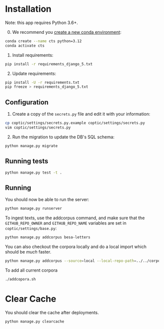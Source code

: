 # Installation

Note: this app requires Python 3.6+. 

0. We recommend you [create a new conda environment](https://docs.conda.io/projects/conda/en/latest/user-guide/tasks/manage-environments.html#creating-an-environment-with-commands):

```sh
conda create --name cts python=3.12
conda activate cts 
```

1. Install requirements:

```sh
pip install -r requirements_django_5.txt
```

2. Update requirements:
```sh
pip install -U -r requirements.txt
pip freeze > requirements_django_5.txt
```
## Configuration

1. Create a copy of the `secrets.py` file and edit it with your information:

```sh
cp coptic/settings/secrets.py.example coptic/settings/secrets.py
vim coptic/settings/secrets.py
```

2. Run the migration to update the DB's SQL schema:

```sh
python manage.py migrate 
```

## Running tests

```sh
python manage.py test -t .
```


## Running
You should now be able to run the server:

```sh
python manage.py runserver
```

To ingest texts, use the addcorpus command, and make sure that the `GITHUB_REPO_OWNER` and `GITHUB_REPO_NAME` variables are set in `coptic/settings/base.py`:

```sh
python manage.py addcorpus besa-letters
```

You can also checkout the corpora locally and do a local import which should be _much_ faster.

```sh
python manage.py addcorpus --source=local --local-repo-path=../../corpora shenoute-true
```

To add all current corpora

```sh
./addcopora.sh
```
# Clear Cache

You should clear the cache after deployments.

```sh 
python manage.py clearcache
```